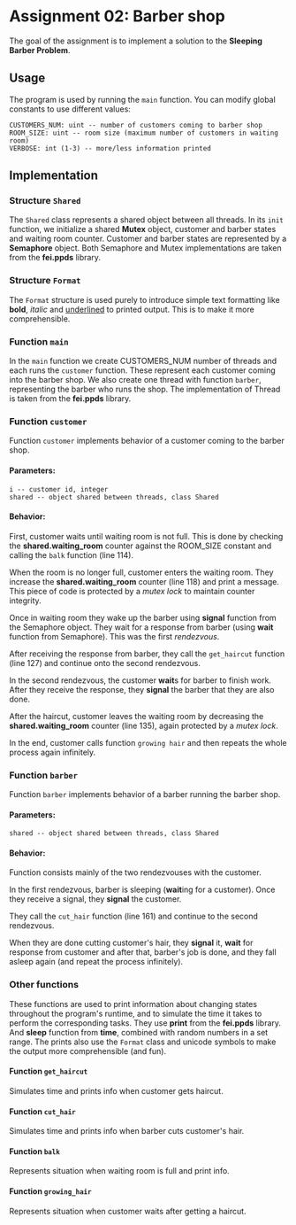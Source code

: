 # Assignment 02: Barber shop

The goal of the assignment is to implement a solution to the **Sleeping Barber Problem**.

## Usage

The program is used by running the `main` function. You can modify global constants to use different values:
    
    CUSTOMERS_NUM: uint -- number of customers coming to barber shop
    ROOM_SIZE: uint -- room size (maximum number of customers in waiting room)
    VERBOSE: int (1-3) -- more/less information printed

## Implementation

### Structure `Shared`
The `Shared` class represents a shared object between all threads.
In its `init` function, we initialize a shared **Mutex** object, customer and barber states and waiting room counter.
Customer and barber states are represented by a **Semaphore** object. Both Semaphore and Mutex implementations are taken
from the **fei.ppds** library.

### Structure `Format`
The `Format` structure is used purely to introduce simple text formatting like **bold**, *italic* and
<ins>underlined</ins> to printed output. This is to make it more comprehensible.

### Function `main`

In the `main` function we create CUSTOMERS_NUM number of threads and each runs the `customer` function. These represent
each customer coming into the barber shop. We also create one thread with function `barber`, representing the barber
who runs the shop. The implementation of Thread is taken from the **fei.ppds** library.

### Function `customer`

Function `customer` implements behavior of a customer coming to the barber shop.

#### Parameters:

    i -- customer id, integer
    shared -- object shared between threads, class Shared

#### Behavior:

First, customer waits until waiting room is not full. This is done by checking the **shared.waiting_room** counter
against the ROOM_SIZE constant and calling the `balk` function (line 114).

When the room is no longer full, customer enters the waiting room. They increase the **shared.waiting_room** counter
(line 118) and print a message. This piece of code is protected by a *mutex lock* to maintain counter integrity.

Once in waiting room they wake up the barber using **signal** function from the Semaphore object. They wait for a
response from barber (using **wait** function from Semaphore). This was the first *rendezvous*.

After receiving the response from barber, they call the `get_haircut` function (line 127) and continue onto the
second rendezvous.

In the second rendezvous, the customer **wait**s for barber to finish work. After they receive the response, they
**signal** the barber that they are also done.

After the haircut, customer leaves the waiting room by decreasing the **shared.waiting_room** counter (line 135), again
protected by a *mutex lock*.

In the end, customer calls function `growing hair` and then repeats the whole process again infinitely.

### Function `barber`

Function `barber` implements behavior of a barber running the barber shop.

#### Parameters:

    shared -- object shared between threads, class Shared

#### Behavior:

Function consists mainly of the two rendezvouses with the customer.

In the first rendezvous, barber is sleeping (**wait**ing for a customer). Once they receive a signal, they **signal**
the customer.

They call the `cut_hair` function (line 161) and continue to the second rendezvous.

When they are done cutting customer's hair, they **signal** it, **wait** for response from customer and after that,
barber's job is done, and they fall asleep again (and repeat the process infinitely).

### Other functions

These functions are used to print information about changing states throughout the program's runtime, and to simulate
the time it takes to perform the corresponding tasks. They use **print** from the **fei.ppds** library. And **sleep**
function from **time**, combined with random numbers in a set range. The prints also use the `Format` class and
unicode symbols to make the output more comprehensible (and fun).

#### Function `get_haircut`

Simulates time and prints info when customer gets haircut.

#### Function `cut_hair`

Simulates time and prints info when barber cuts customer's hair.

#### Function `balk`

Represents situation when waiting room is full and print info.

#### Function `growing_hair`

Represents situation when customer waits after getting a haircut.
